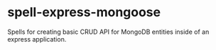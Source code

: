 # spell-express-mongoose
Spells for creating basic CRUD API for MongoDB entities inside of an express application.
